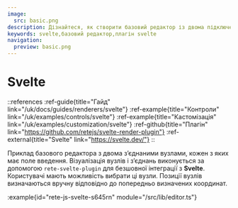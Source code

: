 ```yaml
---
image:
  src: basic.png
description: Дізнайтеся, як створити базовий редактор із двома підключеними вузлами за допомогою інтеграції зі Svelte. У цьому прикладі показано рендеринг за допомогою rete-svelte-plugin
keywords: svelte,базовий редактор,плагін svelte
navigation:
  preview: basic.png
---
```


# Svelte

::references
:ref-guide{title="Гайд" link="/uk/docs/guides/renderers/svelte"}
:ref-example{title="Контроли" link="/uk/examples/controls/svelte"}
:ref-example{title="Кастомізація" link="/uk/examples/customization/svelte"}
:ref-github{title="Плагін" link="https://github.com/retejs/svelte-render-plugin"}
:ref-external{title="Svelte" link="https://svelte.dev/"}
::

Приклад базового редактора з двома з’єднаними вузлами, кожен з яких має поле введення. Візуалізація вузлів і з’єднань виконується за допомогою `rete-svelte-plugin` для безшовної інтеграції з **Svelte**. Користувачі мають можливість вибрати ці вузли. Позиції вузлів визначаються вручну відповідно до попередньо визначених координат.

:example{id="rete-js-svelte-s645rn" module="/src/lib/editor.ts"}
